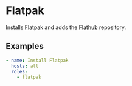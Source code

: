 # Flatpak

Installs [Flatpak](https://flatpak.org/) and adds the [Flathub](https://flathub.org/) repository.

## Examples

```yaml
- name: Install Flatpak
  hosts: all
  roles:
    - flatpak
```
